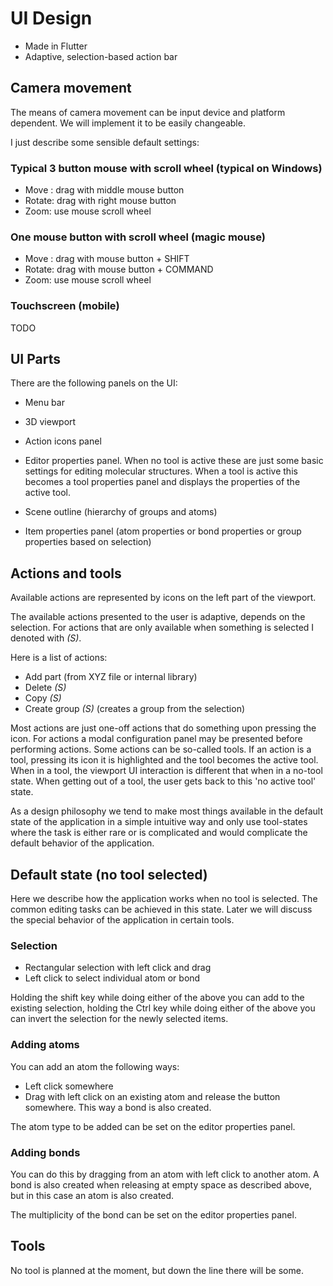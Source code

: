 # UI Design

- Made in Flutter
- Adaptive, selection-based action bar

## Camera movement

The means of camera movement can be input device and platform dependent. We will implement it to be easily changeable.

I just describe some sensible default settings:

### Typical 3 button mouse with scroll wheel (typical on Windows)

- Move : drag with middle mouse button
- Rotate: drag with right mouse button
- Zoom: use mouse scroll wheel

### One mouse button with scroll wheel (magic mouse)

- Move : drag with mouse button + SHIFT
- Rotate: drag with mouse button + COMMAND
- Zoom: use mouse scroll wheel

### Touchscreen (mobile)

TODO

## UI Parts

There are the following panels on the UI:

- Menu bar

- 3D viewport
- Action icons panel
- Editor properties panel.  When no tool is active these are just some basic settings for editing molecular structures. When a tool is active this becomes a tool properties panel and displays the properties of the active tool.
- Scene outline (hierarchy of groups and atoms)
- Item properties panel (atom properties or bond properties or group properties based on selection)

## Actions and tools

Available actions are represented by icons on the left part of the viewport.

The available actions presented to the user is adaptive, depends on the selection. For actions that are only available when something is selected I denoted with *(S)*.

Here is a list of actions:

- Add part (from XYZ file or internal library)
- Delete *(S)*
- Copy *(S)*
- Create group *(S)* (creates a group from the selection)

Most actions are just one-off actions that do something upon pressing the icon. For actions a modal configuration panel may be presented before performing actions. Some actions can be so-called tools. If an action is a tool, pressing its icon it is highlighted and the tool becomes the active tool. When in a tool, the viewport UI interaction is different that when in a no-tool state.  When getting out of a tool, the user gets back to this 'no active tool' state.

As a design philosophy we tend to make most things available in the default state of the application in a simple intuitive way and only use tool-states where the task is either rare or is complicated and would complicate the default behavior of the application.

## Default state (no tool selected)

Here we describe how the application works when no tool is selected. The common editing tasks can be achieved in this state. Later we will discuss the special behavior of the application in certain tools. 

### Selection

- Rectangular selection with left click and drag
- Left click to select individual atom or bond

Holding the shift key while doing either of the above you can add to the existing selection, holding the Ctrl key while doing either of the above you can invert the selection for the newly selected items.

### Adding atoms

You can add an atom the following ways:

- Left click somewhere
- Drag with left click on an existing atom and release the button somewhere. This way a bond is also created.

The atom type to be added can be set on the editor properties panel. 

### Adding bonds

You can do this by dragging from an atom with left click to another atom. A bond is also created when releasing at empty space as described above, but in this case an atom is also created.

The multiplicity of the bond can be set on the editor properties panel.

## Tools

No tool is planned at the moment, but down the line there will be some.
